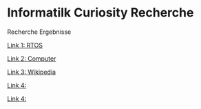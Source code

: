 # Informatilk Curiosity Recherche
 Recherche Ergebnisse


[Link 1: RTOS](https://www.geeksforgeeks.org/real-time-operating-system-rtos/)

[Link 2: Computer](https://media.ccc.de/v/35c3-9783-the_mars_rover_on-board_computer)

[Link 3: Wikipedia](https://en.wikipedia.org/wiki/Curiosity_(rover))

[Link 4:](https://www.jpl.nasa.gov/news/timeline-of-major-mission-events-during-curiositys-landing)

[Link 4:](https://de.wikipedia.org/wiki/Mars_Science_Laboratory#Technik_des_Rovers_Curiosity)
